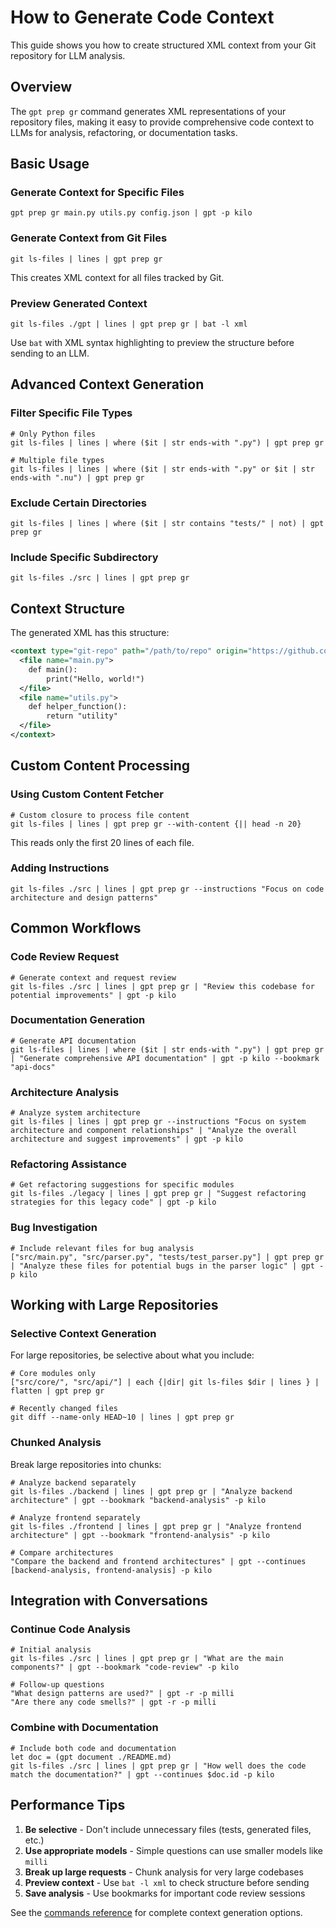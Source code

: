 # How to Generate Code Context

This guide shows you how to create structured XML context from your Git repository for LLM analysis.

## Overview

The `gpt prep gr` command generates XML representations of your repository files, making it easy to provide comprehensive code context to LLMs for analysis, refactoring, or documentation tasks.

## Basic Usage

### Generate Context for Specific Files

```nushell
gpt prep gr main.py utils.py config.json | gpt -p kilo
```

### Generate Context from Git Files

```nushell
git ls-files | lines | gpt prep gr
```

This creates XML context for all files tracked by Git.

### Preview Generated Context

```nushell
git ls-files ./gpt | lines | gpt prep gr | bat -l xml
```

Use `bat` with XML syntax highlighting to preview the structure before sending to an LLM.

## Advanced Context Generation

### Filter Specific File Types

```nushell
# Only Python files
git ls-files | lines | where ($it | str ends-with ".py") | gpt prep gr

# Multiple file types
git ls-files | lines | where ($it | str ends-with ".py" or $it | str ends-with ".nu") | gpt prep gr
```

### Exclude Certain Directories

```nushell
git ls-files | lines | where ($it | str contains "tests/" | not) | gpt prep gr
```

### Include Specific Subdirectory

```nushell
git ls-files ./src | lines | gpt prep gr
```

## Context Structure

The generated XML has this structure:

```xml
<context type="git-repo" path="/path/to/repo" origin="https://github.com/user/repo" caveats="XML special characters have been escaped. Be sure to unescape them before processing">
  <file name="main.py">
    def main():
        print("Hello, world!")
  </file>
  <file name="utils.py">
    def helper_function():
        return "utility"
  </file>
</context>
```

## Custom Content Processing

### Using Custom Content Fetcher

```nushell
# Custom closure to process file content
git ls-files | lines | gpt prep gr --with-content {|| head -n 20}
```

This reads only the first 20 lines of each file.

### Adding Instructions

```nushell
git ls-files ./src | lines | gpt prep gr --instructions "Focus on code architecture and design patterns"
```

## Common Workflows

### Code Review Request

```nushell
# Generate context and request review
git ls-files ./src | lines | gpt prep gr | "Review this codebase for potential improvements" | gpt -p kilo
```

### Documentation Generation

```nushell
# Generate API documentation
git ls-files | lines | where ($it | str ends-with ".py") | gpt prep gr | "Generate comprehensive API documentation" | gpt -p kilo --bookmark "api-docs"
```

### Architecture Analysis

```nushell
# Analyze system architecture
git ls-files | lines | gpt prep gr --instructions "Focus on system architecture and component relationships" | "Analyze the overall architecture and suggest improvements" | gpt -p kilo
```

### Refactoring Assistance

```nushell
# Get refactoring suggestions for specific modules
git ls-files ./legacy | lines | gpt prep gr | "Suggest refactoring strategies for this legacy code" | gpt -p kilo
```

### Bug Investigation

```nushell
# Include relevant files for bug analysis
["src/main.py", "src/parser.py", "tests/test_parser.py"] | gpt prep gr | "Analyze these files for potential bugs in the parser logic" | gpt -p kilo
```

## Working with Large Repositories

### Selective Context Generation

For large repositories, be selective about what you include:

```nushell
# Core modules only
["src/core/", "src/api/"] | each {|dir| git ls-files $dir | lines } | flatten | gpt prep gr

# Recently changed files
git diff --name-only HEAD~10 | lines | gpt prep gr
```

### Chunked Analysis

Break large repositories into chunks:

```nushell
# Analyze backend separately
git ls-files ./backend | lines | gpt prep gr | "Analyze backend architecture" | gpt --bookmark "backend-analysis" -p kilo

# Analyze frontend separately  
git ls-files ./frontend | lines | gpt prep gr | "Analyze frontend architecture" | gpt --bookmark "frontend-analysis" -p kilo

# Compare architectures
"Compare the backend and frontend architectures" | gpt --continues [backend-analysis, frontend-analysis] -p kilo
```

## Integration with Conversations

### Continue Code Analysis

```nushell
# Initial analysis
git ls-files ./src | lines | gpt prep gr | "What are the main components?" | gpt --bookmark "code-review" -p kilo

# Follow-up questions
"What design patterns are used?" | gpt -r -p milli
"Are there any code smells?" | gpt -r -p milli
```

### Combine with Documentation

```nushell
# Include both code and documentation
let doc = (gpt document ./README.md)
git ls-files ./src | lines | gpt prep gr | "How well does the code match the documentation?" | gpt --continues $doc.id -p kilo
```

## Performance Tips

1. **Be selective** - Don't include unnecessary files (tests, generated files, etc.)
2. **Use appropriate models** - Simple questions can use smaller models like `milli`
3. **Break up large requests** - Chunk analysis for very large codebases
4. **Preview context** - Use `bat -l xml` to check structure before sending
5. **Save analysis** - Use bookmarks for important code review sessions

See the [commands reference](../commands.md#gpt-prep) for complete context generation options.